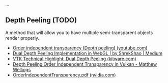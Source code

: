 ...


## Depth Peeling (TODO)
A method that will allow you to have multiple semi-transparent objects render properly.

- [Order independent transparency (Depth peeling) (youtube.com)](https://www.youtube.com/watch?v=a9ZUzu6sII0)
- [Dual Depth Peeling Implementation in WebGL | by ShrekShao | Medium](https://medium.com/@shrekshao_71662/dual-depth-peeling-implementation-in-webgl-11baa061ba4b)
- [VTK Technical Highlight: Dual Depth Peeling (kitware.com)](https://www.kitware.com/vtk-technical-highlight-dual-depth-peeling/)
- [Depth Peeling Order Independent Transparency in Vulkan - Matthew Wellings](https://matthewwellings.com/blog/depth-peeling-order-independent-transparency-in-vulkan/)
- [OrderIndependentTransparency.pdf (nvidia.com)](https://developer.download.nvidia.com/assets/gamedev/docs/OrderIndependentTransparency.pdf)
